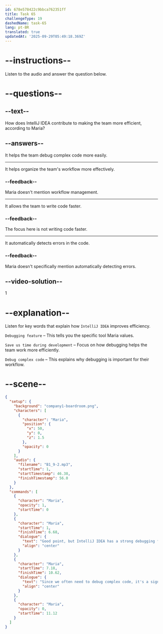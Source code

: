 ```yaml
---
id: 678e578422c9bbca762351ff
title: Task 65
challengeType: 19
dashedName: task-65
lang: pt-BR
translated: true
updatedAt: '2025-09-29T05:49:18.369Z'
---
```


<!-- (audio) Maria: Good point, but IntelliJ IDEA has a strong debugging feature, which can save us time during development. Since we often need to debug complex code, it's a significant advantage. -->

# --instructions--

Listen to the audio and answer the question below.

# --questions--

## --text--

How does IntelliJ IDEA contribute to making the team more efficient, according to Maria?

## --answers--

It helps the team debug complex code more easily.

---

It helps organize the team's workflow more effectively.

### --feedback--

Maria doesn't mention workflow management.

---

It allows the team to write code faster.

### --feedback--

The focus here is not writing code faster.

---

It automatically detects errors in the code.

### --feedback--

Maria doesn't specifically mention automatically detecting errors.

## --video-solution--

1

# --explanation--  

Listen for key words that explain how `IntelliJ IDEA` improves efficiency.  

`Debugging feature` – This tells you the specific tool Maria values.  

`Save us time during development` – Focus on how debugging helps the team work more efficiently.  

`Debug complex code` – This explains why debugging is important for their workflow.  

# --scene--

```json
{
  "setup": {
    "background": "company1-boardroom.png",
    "characters": [
      {
        "character": "Maria",
        "position": {
          "x": 50,
          "y": 0,
          "z": 1.5
        },
        "opacity": 0
      }
    ],
    "audio": {
      "filename": "B1_9-2.mp3",
      "startTime": 1,
      "startTimestamp": 46.38,
      "finishTimestamp": 56.0
    }
  },
  "commands": [
    {
      "character": "Maria",
      "opacity": 1,
      "startTime": 0
    },
    {
      "character": "Maria",
      "startTime": 1,
      "finishTime": 6.68,
      "dialogue": {
        "text": "Good point, but IntelliJ IDEA has a strong debugging feature, which can save us time during development.",
        "align": "center"
      }
    },
    {
      "character": "Maria",
      "startTime": 7.18,
      "finishTime": 10.62,
      "dialogue": {
        "text": "Since we often need to debug complex code, it's a significant advantage.",
        "align": "center"
      }
    },
    {
      "character": "Maria",
      "opacity": 0,
      "startTime": 11.12
    }
  ]
}
```
